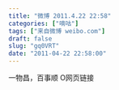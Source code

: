 ```yaml
---
title: "微博 2011.4.22 22:58"
categories: ["嘀咕"]
tags: ["来自微博 weibo.com"]
draft: false
slug: "gq0VRT"
date: "2011-04-22 22:58:00"
---
```


<p>一物昌，百事顺 O网页链接 ​​​​</p>
